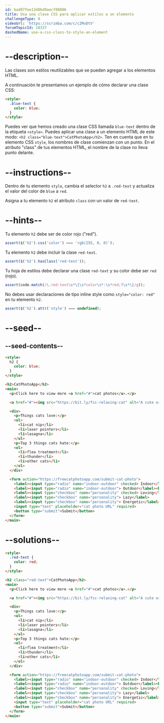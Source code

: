 ```yaml
---
id: bad87fee1348bd9aecf08806
title: Usa una clase CSS para aplicar estilos a un elemento
challengeType: 0
videoUrl: 'https://scrimba.com/c/c2MvDtV'
forumTopicId: 18337
dashedName: use-a-css-class-to-style-an-element
---
```


# --description--

Las clases son estilos reutilizables que se pueden agregar a los elementos HTML.

A continuación te presentamos un ejemplo de cómo declarar una clase CSS:

```html
<style>
  .blue-text {
    color: blue;
  }
</style>
```

Puedes ver que hemos creado una clase CSS llamada `blue-text` dentro de la etiqueta `<style>`. Puedes aplicar una clase a un elemento HTML de este modo: `<h2 class="blue-text">CatPhotoApp</h2>`. Ten en cuenta que en tu elemento CSS `style`, los nombres de clase comienzan con un punto. En el atributo "class" de tus elementos HTML, el nombre de la clase no lleva punto delante.

# --instructions--

Dentro de tu elemento `style`, cambia el selector `h2` a `.red-text` y actualiza el valor del color de `blue` a `red`.

Asigna a tu elemento `h2` el atributo `class` con un valor de `red-text`.

# --hints--

Tu elemento `h2` debe ser de color rojo ("red").

```js
assert($('h2').css('color') === 'rgb(255, 0, 0)');
```

Tu elemento `h2` debe incluir la clase `red-text`.

```js
assert($('h2').hasClass('red-text'));
```

Tu hoja de estilos debe declarar una clase `red-text` y su color debe ser `red` (rojo).

```js
assert(code.match(/\.red-text\s*\{\s*color\s*:\s*red;?\s*\}/g));
```

No debes usar declaraciones de tipo inline style como `style="color: red"` en tu elemento `h2`.

```js
assert($('h2').attr('style') === undefined);
```

# --seed--

## --seed-contents--

```html
<style>
  h2 {
    color: blue;
  }
</style>

<h2>CatPhotoApp</h2>
<main>
  <p>Click here to view more <a href="#">cat photos</a>.</p>

  <a href="#"><img src="https://bit.ly/fcc-relaxing-cat" alt="A cute orange cat lying on its back."></a>

  <div>
    <p>Things cats love:</p>
    <ul>
      <li>cat nip</li>
      <li>laser pointers</li>
      <li>lasagna</li>
    </ul>
    <p>Top 3 things cats hate:</p>
    <ol>
      <li>flea treatment</li>
      <li>thunder</li>
      <li>other cats</li>
    </ol>
  </div>

  <form action="https://freecatphotoapp.com/submit-cat-photo">
    <label><input type="radio" name="indoor-outdoor" checked> Indoor</label>
    <label><input type="radio" name="indoor-outdoor"> Outdoor</label><br>
    <label><input type="checkbox" name="personality" checked> Loving</label>
    <label><input type="checkbox" name="personality"> Lazy</label>
    <label><input type="checkbox" name="personality"> Energetic</label><br>
    <input type="text" placeholder="cat photo URL" required>
    <button type="submit">Submit</button>
  </form>
</main>
```

# --solutions--

```html
<style>
  .red-text {
    color: red;
  }
</style>

<h2 class="red-text">CatPhotoApp</h2>
<main>
  <p>Click here to view more <a href="#">cat photos</a>.</p>

  <a href="#"><img src="https://bit.ly/fcc-relaxing-cat" alt="A cute orange cat lying on its back."></a>

  <div>
    <p>Things cats love:</p>
    <ul>
      <li>cat nip</li>
      <li>laser pointers</li>
      <li>lasagna</li>
    </ul>
    <p>Top 3 things cats hate:</p>
    <ol>
      <li>flea treatment</li>
      <li>thunder</li>
      <li>other cats</li>
    </ol>
  </div>

  <form action="https://freecatphotoapp.com/submit-cat-photo">
    <label><input type="radio" name="indoor-outdoor" checked> Indoor</label>
    <label><input type="radio" name="indoor-outdoor"> Outdoor</label><br>
    <label><input type="checkbox" name="personality" checked> Loving</label>
    <label><input type="checkbox" name="personality"> Lazy</label>
    <label><input type="checkbox" name="personality"> Energetic</label><br>
    <input type="text" placeholder="cat photo URL" required>
    <button type="submit">Submit</button>
  </form>
</main>
```

